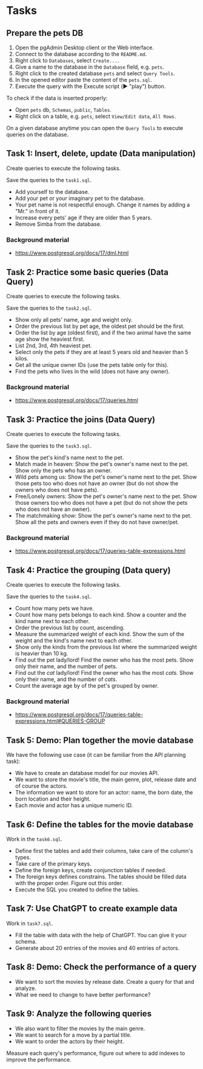 # Tasks

## Prepare the pets DB

1. Open the pgAdmin Desktop client or the Web interface.
2. Connect to the database according to the `README.md`.
3. Right click to `Databases`, select `Create...`.
4. Give a name to the database in the `Database` field, e.g. `pets`.
5. Right click to the created database `pets` and select `Query Tools`.
6. In the opened editor paste the content of the `pets.sql`.
7. Execute the query with the Execute script (▶️ "play") button.

To check if the data is inserted properly:

- Open `pets` db, `Schemas`, `public`, `Tables`.
- Right click on a table, e.g. `pets`, select `View/Edit data`, `All Rows`.

On a given database anytime you can open the `Query Tools` to execute queries
on the database.

## Task 1: Insert, delete, update (Data manipulation)

Create queries to execute the following tasks.

Save the queries to the `task1.sql`.

- Add yourself to the database.
- Add your pet or your imaginary pet to the database.
- Your pet name is not respectful enough. Change it names by adding a "Mr." in front of it.
- Increase every pets' age if they are older than 5 years.
- Remove Simba from the database.

### Background material

- https://www.postgresql.org/docs/17/dml.html

## Task 2: Practice some basic queries (Data Query)

Create queries to execute the following tasks.

Save the queries to the `task2.sql`.

- Show only all pets' name, age and weight only.
- Order the previous list by pet age, the oldest pet should be the first.
- Order the list by age (oldest first), and if the two animal have the same age show the heaviest first.
- List 2nd, 3rd, 4th heaviest pet.
- Select only the pets if they are at least 5 years old and heavier than 5 kilos.
- Get all the unique owner IDs (use the pets table only for this).
- Find the pets who lives in the wild (does not have any owner). 


### Background material

- https://www.postgresql.org/docs/17/queries.html


## Task 3: Practice the joins (Data Query)

Create queries to execute the following tasks.

Save the queries to the `task3.sql`.

- Show the pet's kind's name next to the pet.
- Match made in heaven: Show the pet's owner's name next to the pet. Show only the pets who has an owner.
- Wild pets among us: Show the pet's owner's name next to the pet. Show those pets too who does not have an owner (but do not show the owners who does not have pets).
- Free/Lonely owners: Show the pet's owner's name next to the pet. Show those owners too who does not have a pet (but do not show the pets who does not have an owner).
- The matchmaking show: Show the pet's owner's name next to the pet. Show all the pets and owners even if they do not have owner/pet.

### Background material

- https://www.postgresql.org/docs/17/queries-table-expressions.html

## Task 4: Practice the grouping (Data query)

Create queries to execute the following tasks.

Save the queries to the `task4.sql`.

- Count how many pets we have.
- Count how many pets belongs to each kind. Show a counter and the kind name next to each other.
- Order the previous list by count, ascending.
- Measure the summarized weight of each kind. Show the sum of the weight and the kind's name next to each other.
- Show only the kinds from the previous list where the summarized weight is heavier than 10 kg.
- Find out the pet lady/lord! Find the owner who has the most pets. Show only their name, and the number of pets.
- Find out the *cat* lady/lord! Find the owner who has the most *cats.* Show only their name, and the number of *cats*.
- Count the average age by of the pet's grouped by owner.

### Background material

- https://www.postgresql.org/docs/17/queries-table-expressions.html#QUERIES-GROUP

## Task 5: Demo: Plan together the movie database

We have the following use case (it can be familiar from the API planning task):

- We have to create an database model for our movies API.
- We want to store the movie's title, the main genre, plot, release date and of course the actors.
- The information we want to store for an actor: name, the born date, the born location and their height.
- Each movie and actor has a unique numeric ID.

## Task 6: Define the tables for the movie database

Work in the `task6.sql`.

- Define first the tables and add their columns, take care of the column's types.
- Take care of the primary keys.
- Define the foreign keys, create conjunction tables if needed.
- The foreign keys defines constrains. The tables should be filled data with the proper order. Figure out this order.
- Execute the SQL you created to define the tables.

## Task 7: Use ChatGPT to create example data

Work in `task7.sql`.

- Fill the table with data with the help of ChatGPT. You can give it your schema.
- Generate about 20 entries of the movies and 40 entries of actors.

## Task 8: Demo: Check the performance of a query

- We want to sort the movies by release date. Create a query for that and analyze.
- What we need to change to have better performance?

## Task 9: Analyze the following queries

- We also want to filter the movies by the main genre.
- We want to search for a move by a partial title.
- We want to order the actors by their height.

Measure each query's performance, figure out where to add indexes to
improve the performance.
